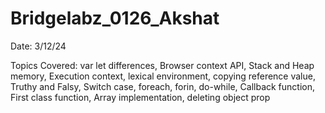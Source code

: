 # Bridgelabz_0126_Akshat
Date: 3/12/24

Topics Covered:
var let differences, Browser context API, Stack and Heap memory, Execution context, lexical environment, copying reference value, Truthy and Falsy, Switch case, foreach, forin, do-while, Callback function, First class function, Array implementation, deleting object prop
